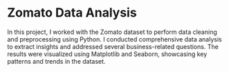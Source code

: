 # Zomato Data Analysis
In this project, I worked with the Zomato dataset to perform data cleaning and preprocessing using Python. I conducted comprehensive data analysis to extract insights and addressed several business-related questions. The results were visualized using Matplotlib and Seaborn, showcasing key patterns and trends in the dataset.
